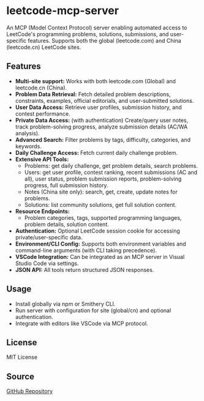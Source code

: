 # leetcode-mcp-server

An MCP (Model Context Protocol) server enabling automated access to LeetCode's programming problems, solutions, submissions, and user-specific features. Supports both the global (leetcode.com) and China (leetcode.cn) LeetCode sites.

## Features

- **Multi-site support:** Works with both leetcode.com (Global) and leetcode.cn (China).
- **Problem Data Retrieval:** Fetch detailed problem descriptions, constraints, examples, official editorials, and user-submitted solutions.
- **User Data Access:** Retrieve user profiles, submission history, and contest performance.
- **Private Data Access:** (with authentication) Create/query user notes, track problem-solving progress, analyze submission details (AC/WA analysis).
- **Advanced Search:** Filter problems by tags, difficulty, categories, and keywords.
- **Daily Challenge Access:** Fetch current daily challenge problem.
- **Extensive API Tools:**
  - Problems: get daily challenge, get problem details, search problems.
  - Users: get user profile, contest ranking, recent submissions (AC and all), user status, problem submission reports, problem-solving progress, full submission history.
  - Notes (China site only): search, get, create, update notes for problems.
  - Solutions: list community solutions, get full solution content.
- **Resource Endpoints:**
  - Problem categories, tags, supported programming languages, problem details, solution content.
- **Authentication:** Optional LeetCode session cookie for accessing private/user-specific data.
- **Environment/CLI Config:** Supports both environment variables and command-line arguments (with CLI taking precedence).
- **VSCode Integration:** Can be integrated as an MCP server in Visual Studio Code via settings.
- **JSON API:** All tools return structured JSON responses.

## Usage
- Install globally via npm or Smithery CLI.
- Run server with configuration for site (global/cn) and optional authentication.
- Integrate with editors like VSCode via MCP protocol.

## License
MIT License

## Source
[GitHub Repository](https://github.com/jinzcdev/leetcode-mcp-server)